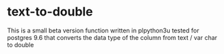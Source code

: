# text-to-double
This is a small beta version function written in plpython3u tested for postgres 9.6 that converts the data type of the column from text / var char to double 
